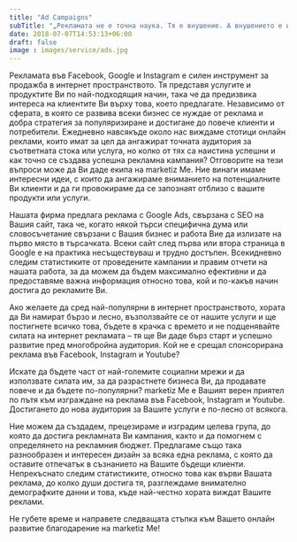 ```yaml
---
title: "Ad Campaigns"
subTitle: "„Рекламата не е точна наука. Тя е внушение. А внушението е изкуство.” - Уилям Бернбах"
date: 2018-07-07T14:53:13+06:00
draft: false
image : images/service/ads.jpg
---
```

Рекламата във Facebook, Google и Instagram е силен инструмент за продажба в интернет пространството. Тя представя услугите и продуктите Ви по най-подходящия начин, така че да предизвика интереса на клиентите Ви върху това, което предлагате. Независимо от сферата, в която се развива всеки бизнес се нуждае от реклама и добра стратегия за популяризиране и достигане до повече клиенти и потребители. Ежедневно навсякъде около нас виждаме стотици онлайн реклами, които имат за цел да ангажират точната аудитория за съответната стока или услуга, но колко от тях са наистина успешни и как точно се създава успешна рекламна кампания? Отговорите на тези въпроси може да Ви даде екипа на marketiz Me. Ние винаги имаме интересни идеи, с които да ангажираме вниманието на потенциалните Ви клиенти и да ги провокираме да се запознаят отблизо с вашите продукти или услуги.

Нашата фирма предлага реклама с Google Ads, свързана с SEO на Вашия сайт, така че, когато някой търси специфична дума или словосъчетание свързани с Вашия бизнес и работа Вие да излизате на първо място в търсачката. Всеки сайт след първа или втора страница в Google е на практика несъществуваш и трудно достъпен. Всекидневно следим статистиките от проведените кампании и правим отчети на нашата работа, за да можем да бъдем максимално ефективни и да предоставяме важна информация относно това, кой и по-какъв начин достига до рекламите Ви.

Ако желаете да сред най-популярни в интернет пространството, хората да Ви намират бързо и лесно, възползвайте се от нашите услуги и ще постигнете всичко това, бъдете в крачка с времето и не подценявайте силата на интернет рекламата – тя ще Ви даде бърз старт и успешно развитие пред многобройна аудитория. Кой не е срещал спонсорирана реклама във Facebook, Instagram и Youtubе?


Искате да бъдете част от най-големите социални мрежи и да използвате силата им, за да разрастнете бизнеса Ви, да продавате повече и да бъдете по-популярни? marketiz Me е Вашият верен приятел по пътя към изграждане на реклама във Facebook, Instagram и Youtube. Достигането до нова аудитория за Вашите услуги е по-лесно от всякога.

Ние можем да създадем, прецезираме и изградим целева група, до която да достига рекламната Ви кампания, както и да помогнем с определянето на рекламния бюджет. Предлагаме също така разнообразен и интересен дизайн за всяка една реклама, с която да оставите отпечатък в съзнанието на Вашите бъдещи клиенти. Непрекъснато следим статистиките, относно това как върви Вашата реклама, до колко души достига тя, разглеждаме внимателно демографките данни и това, къде най-честно хората виждат Вашите реклами.

Не губете време и направете следващата стъпка към Вашето онлайн развитие благодарение на marketiz Me!